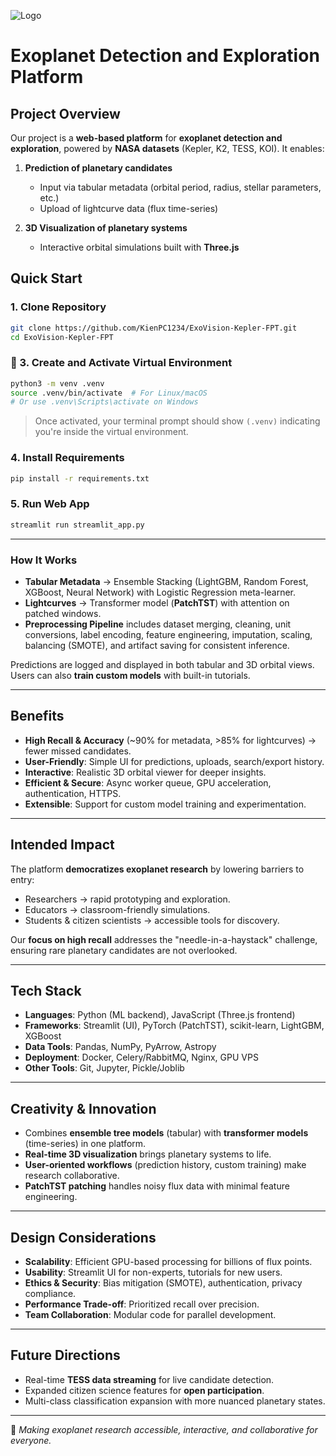 ![Logo](https://assets.spaceappschallenge.org/media/images/assetstask_01k6td23acefa8qy6s4sy.width-1024.png)

# Exoplanet Detection and Exploration Platform

## Project Overview

Our project is a **web-based platform** for **exoplanet detection and exploration**, powered by **NASA datasets** (Kepler, K2, TESS, KOI). It enables:

1. **Prediction of planetary candidates**

   * Input via tabular metadata (orbital period, radius, stellar parameters, etc.)
   * Upload of lightcurve data (flux time-series)

2. **3D Visualization of planetary systems**

   * Interactive orbital simulations built with **Three.js**


## Quick Start

### 1. Clone Repository

```bash
git clone https://github.com/KienPC1234/ExoVision-Kepler-FPT.git
cd ExoVision-Kepler-FPT
```

### 🧪 3. Create and Activate Virtual Environment

```bash
python3 -m venv .venv
source .venv/bin/activate  # For Linux/macOS
# Or use .venv\Scripts\activate on Windows
```

> Once activated, your terminal prompt should show `(.venv)` indicating you're inside the virtual environment.

### 4. Install Requirements

```bash
pip install -r requirements.txt
```

### 5. Run Web App

```bash
streamlit run streamlit_app.py
```
---
### How It Works

* **Tabular Metadata** → Ensemble Stacking (LightGBM, Random Forest, XGBoost, Neural Network) with Logistic Regression meta-learner.
* **Lightcurves** → Transformer model (**PatchTST**) with attention on patched windows.
* **Preprocessing Pipeline** includes dataset merging, cleaning, unit conversions, label encoding, feature engineering, imputation, scaling, balancing (SMOTE), and artifact saving for consistent inference.

Predictions are logged and displayed in both tabular and 3D orbital views. Users can also **train custom models** with built-in tutorials.

---

## Benefits

* **High Recall & Accuracy** (~90% for metadata, >85% for lightcurves) → fewer missed candidates.
* **User-Friendly**: Simple UI for predictions, uploads, search/export history.
* **Interactive**: Realistic 3D orbital viewer for deeper insights.
* **Efficient & Secure**: Async worker queue, GPU acceleration, authentication, HTTPS.
* **Extensible**: Support for custom model training and experimentation.

---

## Intended Impact

The platform **democratizes exoplanet research** by lowering barriers to entry:

* Researchers → rapid prototyping and exploration.
* Educators → classroom-friendly simulations.
* Students & citizen scientists → accessible tools for discovery.

Our **focus on high recall** addresses the "needle-in-a-haystack" challenge, ensuring rare planetary candidates are not overlooked.

---

## Tech Stack

* **Languages**: Python (ML backend), JavaScript (Three.js frontend)
* **Frameworks**: Streamlit (UI), PyTorch (PatchTST), scikit-learn, LightGBM, XGBoost
* **Data Tools**: Pandas, NumPy, PyArrow, Astropy
* **Deployment**: Docker, Celery/RabbitMQ, Nginx, GPU VPS
* **Other Tools**: Git, Jupyter, Pickle/Joblib

---

## Creativity & Innovation

* Combines **ensemble tree models** (tabular) with **transformer models** (time-series) in one platform.
* **Real-time 3D visualization** brings planetary systems to life.
* **User-oriented workflows** (prediction history, custom training) make research collaborative.
* **PatchTST patching** handles noisy flux data with minimal feature engineering.

---

## Design Considerations

* **Scalability**: Efficient GPU-based processing for billions of flux points.
* **Usability**: Streamlit UI for non-experts, tutorials for new users.
* **Ethics & Security**: Bias mitigation (SMOTE), authentication, privacy compliance.
* **Performance Trade-off**: Prioritized recall over precision.
* **Team Collaboration**: Modular code for parallel development.

---

## Future Directions

* Real-time **TESS data streaming** for live candidate detection.
* Expanded citizen science features for **open participation**.
* Multi-class classification expansion with more nuanced planetary states.

---

🚀 *Making exoplanet research accessible, interactive, and collaborative for everyone.*

